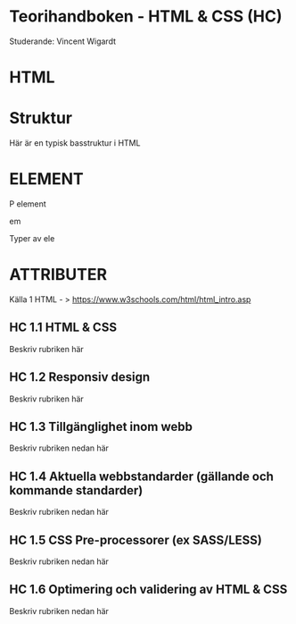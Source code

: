 # Teorihandboken - HTML & CSS (HC)
Studerande: Vincent Wigardt

# HTML
<!--HTML står för Hyper Text Markup Language och är standard byggblocken för att bygga sidor på webben, HTML beskriver textens struktur där strukturen går från uppifrån och ner av en serie av element
Ett element är byggsten med en ettiket som visar vad den har för syfte i strukturen och deklareras med en början, ett innehåll och ett slut. 

Till exempel: i en början = <>, informationen imellan och ett slut = </> 

Till exempel: <h1>Heading</h1>-->

<h1>Struktur</h1>

 <p>Här är en typisk basstruktur i HTML</p>

<!--<html>
<head>  <--- Head är där man lägger till all information om HTML documentet som: "Page title" nedanför. versionen av h
<title>Page Title</title> <
</head>
<body>
<h1>This is a heading</h1>
<p>This is a paragraph.</p>
<p>This is another paragraph.</p>
</body>
</html>

href gör så att man kan lägga till bilder-->

<h1>ELEMENT</h1>

P element

em

<p>Typer av ele</p>


<h1>ATTRIBUTER</h1>


 








Källa 1 HTML - > https://www.w3schools.com/html/html_intro.asp

## HC 1.1 HTML & CSS
Beskriv rubriken här

## HC 1.2 Responsiv design
Beskriv rubriken här

## HC 1.3 Tillgänglighet inom webb
Beskriv rubriken nedan här

## HC 1.4 Aktuella webbstandarder (gällande och kommande standarder)
Beskriv rubriken nedan här

## HC 1.5 CSS Pre-processorer (ex SASS/LESS)
Beskriv rubriken nedan här

## HC 1.6 Optimering och validering av HTML & CSS
Beskriv rubriken nedan här
